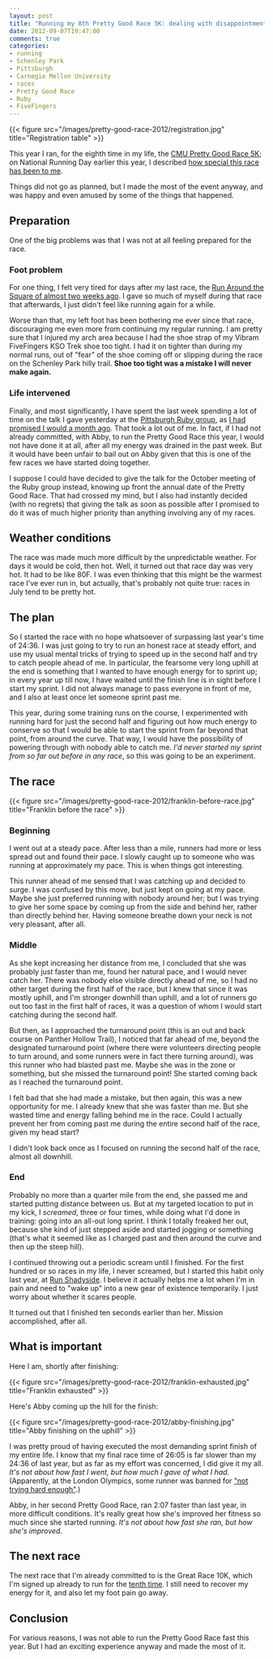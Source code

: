 ```yaml
---
layout: post
title: "Running my 8th Pretty Good Race 5K: dealing with disappointment"
date: 2012-09-07T19:47:00
comments: true
categories: 
- running
- Schenley Park
- Pittsburgh
- Carnegie Mellon University
- races
- Pretty Good Race
- Ruby
- FiveFingers
---
```

{{< figure src="/images/pretty-good-race-2012/registration.jpg" title="Registration table" >}}

This year I ran, for the eighth time in my life, the [CMU Pretty Good Race 5K](http://www.cs.cmu.edu/~kalp/PGR/); on National Running Day earlier this year, I described [how special this race has been to me](/blog/2012/06/06/i-celebrated-national-running-day-in-schenley-park-remembering-how-i-began-to-run-13-year-ago/).

Things did not go as planned, but I made the most of the event anyway, and was happy and even amused by some of the things that happened.

<!--more-->

## Preparation

One of the big problems was that I was not at all feeling prepared for the race.

### Foot problem

For one thing, I felt very tired for days after my last race, the [Run Around the Square of almost two weeks ago](/blog/2012/08/25/my-eighth-time-doing-run-around-the-square-5k/). I gave so much of myself during that race that afterwards, I just didn't feel like running again for a while.

Worse than that, my left foot has been bothering me ever since that race, discouraging me even more from continuing my regular running. I am pretty sure that I injured my arch area because I had the shoe strap of my Vibram FiveFingers KSO Trek shoe too tight. I had it on tighter than during my normal runs, out of "fear" of the shoe coming off or slipping during the race on the Schenley Park hilly trail. **Shoe too tight was a mistake I will never make again.**

### Life intervened

Finally, and most significantly, I have spent the last week spending a lot of time on the talk I gave yesterday at the [Pittsburgh Ruby group](http://pghrb.heroku.com/), as [I had promised I would a month ago](/blog/2012/08/07/the-first-steel-city-ruby-conference-an-amazing-experience/). That took a lot out of me. In fact, if I had not already committed, with Abby, to run the Pretty Good Race this year, I would not have done it at all, after all my energy was drained in the past week. But it would have been unfair to bail out on Abby given that this is one of the few races we have started doing together.

I suppose I could have decided to give the talk for the October meeting of the Ruby group instead, knowing up front the annual date of the Pretty Good Race. That had crossed my mind, but I also had instantly decided (with no regrets) that giving the talk as soon as possible after I promised to do it was of much higher priority than anything involving any of my races.

## Weather conditions

The race was made much more difficult by the unpredictable weather. For days it would be cold, then hot. Well, it turned out that race day was very hot. It had to be like 80F. I was even thinking that this might be the warmest race I've ever run in, but actually, that's probably not quite true: races in July tend to be pretty hot.

## The plan

So I started the race with no hope whatsoever of surpassing last year's time of 24:36. I was just going to try to run an honest race at steady effort, and use my usual mental tricks of trying to speed up in the second half and try to catch people ahead of me. In particular, the fearsome very long uphill at the end is something that I wanted to have enough energy for to sprint up; in every year up till now, I have waited until the finish line is in sight before I start my sprint. I did not always manage to pass everyone in front of me, and I also at least once let someone sprint past me.

This year, during some training runs on the course, I experimented with running hard for just the second half and figuring out how much energy to conserve so that I would be able to start the sprint from far beyond that point, from around the curve. That way, I would have the possibility of powering through with nobody able to catch me. *I'd never started my sprint from so far out before in any race*, so this was going to be an experiment.

## The race

{{< figure src="/images/pretty-good-race-2012/franklin-before-race.jpg" title="Franklin before the race" >}}

### Beginning

I went out at a steady pace. After less than a mile, runners had more or less spread out and found their pace. I slowly caught up to someone who was running at approximately my pace. This is when things got interesting.

This runner ahead of me sensed that I was catching up and decided to surge. I was confused by this move, but just kept on going at my pace. Maybe she just preferred running with nobody around her; but I was trying to give her some space by coming up from the side and behind her, rather than directly behind her. Having someone breathe down your neck is not very pleasant, after all.

### Middle

As she kept increasing her distance from me, I concluded that she was probably just faster than me, found her natural pace, and I would never catch her. There was nobody else visible directly ahead of me, so I had no other target during the first half of the race, but I knew that since it was mostly uphill, and I'm stronger downhill than uphill, and a lot of runners go out too fast in the first half of races, it was a question of whom I would start catching during the second half.

But then, as I approached the turnaround point (this is an out and back course on Panther Hollow Trail), I noticed that far ahead of me, beyond the designated turnaround point (where there were volunteers directing people to turn around, and some runners were in fact there turning around), was this runner who had blasted past me. Maybe she was in the zone or something, but she missed the turnaround point! She started coming back as I reached the turnaround point.

I felt bad that she had made a mistake, but then again, this was a new opportunity for me. I already knew that she was faster than me. But she wasted time and energy falling behind me in the race. Could I actually prevent her from coming past me during the entire second half of the race, given my head start?

I didn't look back once as I focused on running the second half of the race, almost all downhill.

### End

Probably no more than a quarter mile from the end, she passed me and started putting distance between us. But at my targeted location to put in my kick, I *screamed*, three or four times, while doing what I'd done in training: going into an all-out long sprint. I think I totally freaked her out, because she kind of just stepped aside and started jogging or something (that's what it seemed like as I charged past and then around the curve and then up the steep hill).

I continued throwing out a periodic scream until I finished. For the first hundred or so races in my life, I never screamed, but I started this habit only last year, at [Run Shadyside](/blog/2011/10/01/run-shadyside-5k-outrunning-mickey-mouse-and-lending-a-trumpet/). I believe it actually helps me a lot when I'm in pain and need to "wake up" into a new gear of existence temporarily. I just worry about whether it scares people.

It turned out that I finished ten seconds earlier than her. Mission accomplished, after all.

## What is important

Here I am, shortly after finishing:

{{< figure src="/images/pretty-good-race-2012/franklin-exhausted.jpg" title="Franklin exhausted" >}}

Here's Abby coming up the hill for the finish:

{{< figure src="/images/pretty-good-race-2012/abby-finishing.jpg" title="Abby finishing on the uphill" >}}

I was pretty proud of having executed the most demanding sprint finish of my entire life. I know that my final race time of 26:05 is far slower than my 24:36 of last year, but as far as my effort was concerned, I did give it my all. *It's not about how fast I went, but how much I gave of what I had.* (Apparently, at the London Olympics, some runner was banned for ["not trying hard enough"](http://www.telegraph.co.uk/sport/olympics/athletics/9456916/Algerian-runner-banned-for-not-trying-hard-enough-at-London-2012.html).)

Abby, in her second Pretty Good Race, ran 2:07 faster than last year, in more difficult conditions. It's really great how she's improved her fitness so much since she started running. *It's not about how fast she ran, but how she's improved.*

## The next race

The next race that I'm already committed to is the Great Race 10K, which I'm signed up already to run for the [tenth time](/blog/2011/09/25/blistered-but-blissful-in-the-burgh/). I still need to recover my energy for it, and also let my foot pain go away.

## Conclusion

For various reasons, I was not able to run the Pretty Good Race fast this year. But I had an exciting experience anyway and made the most of it.
